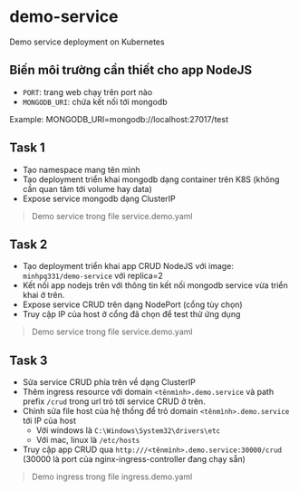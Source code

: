 # demo-service

Demo service deployment on Kubernetes

## Biến môi trường cần thiết cho app NodeJS

- `PORT`: trang web chạy trên port nào
- `MONGODB_URI`: chứa kết nối tới mongodb

Example: MONGODB_URI=mongodb://localhost:27017/test

## Task 1

- Tạo namespace mang tên mình
- Tạo deployment triển khai mongodb dạng container trên K8S (không cần quan tâm tới volume hay data)
- Expose service mongodb dạng ClusterIP

> Demo service trong file service.demo.yaml

## Task 2

- Tạo deployment triển khai app CRUD NodeJS với image: `minhpq331/demo-service` với replica=2 
- Kết nối app nodejs trên với thông tin kết nối mongodb service vừa triển khai ở trên.
- Expose service CRUD trên dạng NodePort (cổng tùy chọn)
- Truy cập IP của host ở cổng đã chọn để test thử ứng dụng

> Demo service trong file service.demo.yaml

## Task 3

- Sửa service CRUD phía trên về dạng ClusterIP
- Thêm ingress resource với domain `<tênmình>.demo.service` và path prefix `/crud` trong url trỏ tới service CRUD ở trên.
- Chỉnh sửa file host của hệ thống để trỏ domain `<tênmình>.demo.service` tới IP của host
    + Với windows là `C:\Windows\System32\drivers\etc`
    + Với mac, linux là `/etc/hosts`
- Truy cập app CRUD qua `http:///<tênmình>.demo.service:30000/crud` (30000 là port của nginx-ingress-controller đang chạy sẵn)

> Demo ingress trong file ingress.demo.yaml